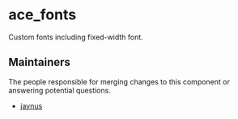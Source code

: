 ace_fonts
========

Custom fonts including fixed-width font.


## Maintainers

The people responsible for merging changes to this component or answering potential questions.

- [jaynus](https://github.com/jaynus/)
